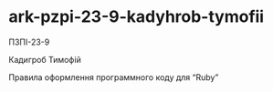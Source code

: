 # ark-pzpi-23-9-kadyhrob-tymofii

ПЗПІ-23-9

Кадигроб Тимофій

Правила оформлення программного коду для “Ruby”
